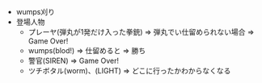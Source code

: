 - wumps刈り
- 登場人物
  - プレーヤ(弾丸が1発だけ入った拳銃) => 弾丸でい仕留められない場合 => Game Over!
  - wumps(blod!) => 仕留めると => 勝ち
  - 警官(SIREN) => Game Over!
  - ツチボタル(worm)、(LIGHT) => どこに行ったかわからなくなる
